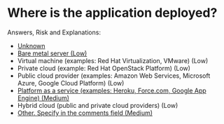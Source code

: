 # Where is the application deployed?

Answers, Risk and Explanations:

* [Unknown](./05-app-cross-cutting-concerns/appcccq05/exp01.md)
* [Bare metal server (Low)](./05-app-cross-cutting-concerns/appcccq05/exp02.md)
* Virtual machine (examples: Red Hat Virtualization, VMware) (Low)
* Private cloud (example: Red Hat OpenStack Platform) (Low)
* Public cloud provider (examples: Amazon Web Services, Microsoft Azure, Google Cloud Platform) (Low)
* [Platform as a service (examples: Heroku, Force.com, Google App Engine) (Medium)](./05-app-cross-cutting-concerns/appcccq05/exp06.md)
* Hybrid cloud (public and private cloud providers) (Low)
* [Other. Specify in the comments field (Medium)](./05-app-cross-cutting-concerns/appcccq05/exp08.md)
